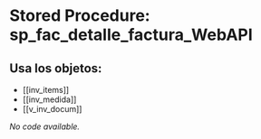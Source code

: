 # Stored Procedure: sp_fac_detalle_factura_WebAPI

## Usa los objetos:
- [[inv_items]]
- [[inv_medida]]
- [[v_inv_docum]]

*No code available.*
